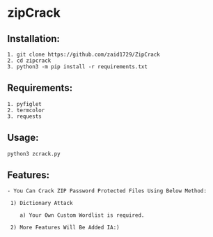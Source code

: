 # zipCrack

## Installation:
    1. git clone https://github.com/zaid1729/ZipCrack
    2. cd zipcrack 
    3. python3 -m pip install -r requirements.txt
    
## Requirements:
    1. pyfiglet
    2. termcolor
    3. requests
    
## Usage:
    python3 zcrack.py
    


## Features:
    - You Can Crack ZIP Password Protected Files Using Below Method:
    
     1) Dictionary Attack
     
        a) Your Own Custom Wordlist is required.
        
     2) More Features Will Be Added IA:)
        

         
